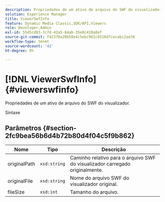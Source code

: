```yaml
---
description: Propriedades de um ativo de arquivo do SWF do visualizador.
solution: Experience Manager
title: ViewerSwfInfo
feature: Dynamic Media Classic,SDK/API,Viewers
role: Developer,Admin
exl-id: 55d5cd83-7c7d-42a5-84ab-35e0c410a8ef
source-git-commit: f42378a20b58e4c5ebc961c6526d7cecabc2ae38
workflow-type: tm+mt
source-wordcount: '42'
ht-degree: 0%

---
```


# [!DNL ViewerSwfInfo]{#viewerswfinfo}

Propriedades de um ativo de arquivo do SWF do visualizador.

Sintaxe

## Parâmetros {#section-2fc9bea56b6d4b72b80d4f04c5f9b862}

| Nome | Tipo | Descrição |
|---|---|---|
| originalPath | `xsd:string` | Caminho relativo para o arquivo SWF do visualizador carregado originalmente. |
| originalFile | `xsd:string` | Nome do arquivo SWF do visualizador original. |
| fileSize | `xsd:int` | Tamanho do arquivo. |
